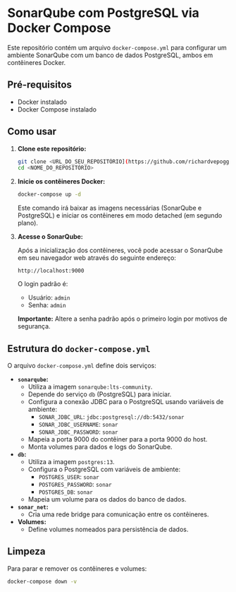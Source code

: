 # SonarQube com PostgreSQL via Docker Compose

Este repositório contém um arquivo `docker-compose.yml` para configurar um ambiente SonarQube com um banco de dados PostgreSQL, ambos em contêineres Docker.

## Pré-requisitos

* Docker instalado
* Docker Compose instalado

## Como usar

1.  **Clone este repositório:**

    ```bash
    git clone <URL_DO_SEU_REPOSITÓRIO](https://github.com/richardvepogg/DockerSonarQube>
    cd <NOME_DO_REPOSITÓRIO>
    ```

2.  **Inicie os contêineres Docker:**

    ```bash
    docker-compose up -d
    ```

    Este comando irá baixar as imagens necessárias (SonarQube e PostgreSQL) e iniciar os contêineres em modo detached (em segundo plano).

3.  **Acesse o SonarQube:**

    Após a inicialização dos contêineres, você pode acessar o SonarQube em seu navegador web através do seguinte endereço:

    ```
    http://localhost:9000
    ```

    O login padrão é:

    * Usuário: `admin`
    * Senha: `admin`

    **Importante:** Altere a senha padrão após o primeiro login por motivos de segurança.

## Estrutura do `docker-compose.yml`

O arquivo `docker-compose.yml` define dois serviços:

* **`sonarqube`:**
    * Utiliza a imagem `sonarqube:lts-community`.
    * Depende do serviço `db` (PostgreSQL) para iniciar.
    * Configura a conexão JDBC para o PostgreSQL usando variáveis de ambiente:
        * `SONAR_JDBC_URL`: `jdbc:postgresql://db:5432/sonar`
        * `SONAR_JDBC_USERNAME`: `sonar`
        * `SONAR_JDBC_PASSWORD`: `sonar`
    * Mapeia a porta 9000 do contêiner para a porta 9000 do host.
    * Monta volumes para dados e logs do SonarQube.
* **`db`:**
    * Utiliza a imagem `postgres:13`.
    * Configura o PostgreSQL com variáveis de ambiente:
        * `POSTGRES_USER`: `sonar`
        * `POSTGRES_PASSWORD`: `sonar`
        * `POSTGRES_DB`: `sonar`
    * Mapeia um volume para os dados do banco de dados.
* **`sonar_net`:**
    * Cria uma rede bridge para comunicação entre os contêineres.
* **Volumes:**
    * Define volumes nomeados para persistência de dados.

## Limpeza

Para parar e remover os contêineres e volumes:

```bash
docker-compose down -v

